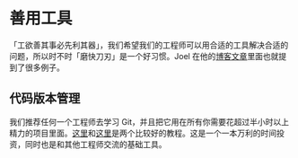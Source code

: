 # 善用工具

「工欲善其事必先利其器」，我们希望我们的工程师可以用合适的工具解决合适的问题，所以时不时「磨快刀刃」是一个好习惯。Joel 在他的[博客文章](http://www.joelonsoftware.com/articles/fog0000000043.html)里面也就提到了很多例子。

## 代码版本管理

我们推荐任何一个工程师去学习 Git，并且把它用在所有你需要花超过半小时以上精力的项目里面。[这里](https://try.github.io)和[这里](http://pcottle.github.io/learnGitBranching/)是两个比较好的教程。这是一个一本万利的时间投资，同时也是和其他工程师交流的基础工具。

